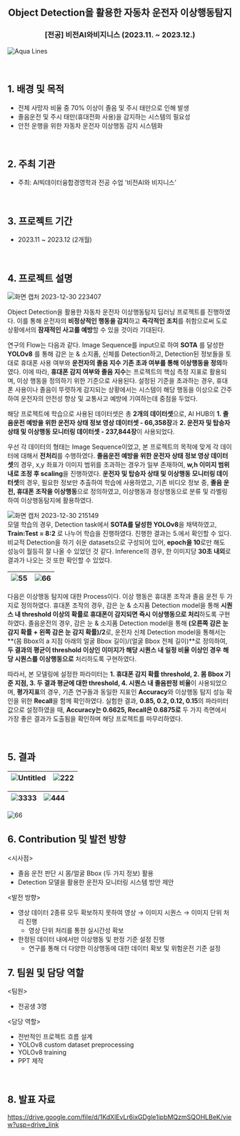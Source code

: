 <h2 align='center'> Object Detection을 활용한 자동차 운전자 이상행동탐지 
<h3 align="center"> [전공] 비전AI와비지니스 (2023.11. ~ 2023.12.) </h3>  

![Aqua Lines](https://raw.githubusercontent.com/andreasbm/readme/master/assets/lines/aqua.png)  

<br/>

## 1. 배경 및 목적

- 전체 사망자 비율 중 70% 이상이 졸음 및 주시 태만으로 인해 발생
- 졸음운전 및 주시 태만(휴대전화 사용)을 감지하는 시스템의 필요성
- 안전 운행을 위한 자동차 운전자 이상행동 감지 시스템화

<br/>

## 2. 주최 기관   

- 주최: AI빅데이터융합경영학과 전공 수업 ‘비전AI와 비지니스’  

<br/>

## 3. 프로젝트 기간   

- 2023.11 ~ 2023.12 (2개월)

<br/>

## 4. 프로젝트 설명    
![화면 캡처 2023-12-30 223407](https://github.com/Ji-eun-Kim/VisionAI_project/assets/124686375/5e8b15f5-206b-4cee-a61c-dd9725bf9751)  

Object Detection을 활용한 자동차 운전자 이상행동탐지 딥러닝 프로젝트를 진행하였다. 이를 통해 운전자의 **비정상적인 행동을 감지**하고 **즉각적인 조치**를 취함으로써 도로 상황에서의 **잠재적인 사고를 예방**할 수 있을 것이라 기대된다.    

연구의 Flow는 다음과 같다. Image Sequence를 input으로 하여 **SOTA** 를 달성한 **YOLOv8** 를 통해 감은 눈 & 소지품, 신체를 Detection하고, Detection된 정보들을 토대로 휴대폰 사용 여부와 **운전자의 졸음 지수 기존 초과 여부를 통해 이상행동을 정의**하였다. 이에 따라, **휴대폰 감지 여부와 졸음 지수**는 프로젝트의 핵심 측정 지표로 활용되며, 이상 행동을 정의하기 위한 기준으로 사용된다. 설정된 기준을 초과하는 경우, 휴대폰 사용이나 졸음이 뚜렷하게 감지되는 상황에서는 시스템이 해당 행동을 이상으로 간주하여 운전자의 안전성 향상 및 교통사고 예방에 기여하는데 중점을 두었다.    

해당 프로젝트에 학습으로 사용된 데이터셋은 총 **2개의 데이터셋**으로, AI HUB의 **1. 졸음운전 예방을 위한 운전자 상태 정보 영상 데이터셋 - 66,358장**과 **2. 운전자 및 탑승자 상태 및 이상행동 모니터링 데이터셋 - 237,844장**이 사용되었다.  

우선 각 데이터의 형태는 Image Sequence이었고, 본 프로젝트의 목적에 맞게 각 데이터에 대해서 **전처리**를 수행하였다. **졸음운전 예방을 위한 운전자 상태 정보 영상 데이터셋**의 경우, x,y 좌표가 이미지 범위를 초과하는 경우가 일부 존재하여, **w,h 이미지 범위 내로 조정 후 scaling**을 진행하였다. **운전자 및 탑승자 상태 및 이상행동 모니터링 데이터셋**의 경우, 필요한 정보만 추출하여 학습에 사용하였고, 기존 비디오 정보 중, **졸음 운전, 휴대폰 조작을 이상행동**으로 정의하였고, 이상행동과 정상행동으로 분류 및 라벨링하여 이상행동탐지에 활용하였다.  

![화면 캡처 2023-12-30 215149](https://github.com/Ji-eun-Kim/VisionAI_project/assets/124686375/0fa4128e-3f12-40a5-b0ef-493cdc49bb33)  
모델 학습의 경우, Detection task에서 **SOTA를 달성한 YOLOv8**을 채택하였고, **Train:Test = 8:2** 로 나누어 학습을 진행하였다. 진행한 결과는 5.에서 확인할 수 있다. 비교적 Detection을 하기 쉬운 datasets으로 구성되어 있어, **epoch을 10**로만 해도 성능이 월등히 잘 나올 수 있었던 것 같다. Inference의 경우, 한 이미지당 **30초 내외**로 결과가 나오는 것 또한 확인할 수 있었다.  

![55](https://github.com/Ji-eun-Kim/VisionAI_project/assets/124686375/c1936b40-cb0d-4f56-87fe-59937d2ed116)|![66](https://github.com/Ji-eun-Kim/VisionAI_project/assets/124686375/700cc1d5-d2e0-44d1-8f1c-c78d614027ac)
---|---|

다음은 이상행동 탐지에 대한 Process이다. 이상 행동은 휴대폰 조작과 졸음 운전 두 가지로 정의하였다. 휴대폰 조작의 경우, 감은 눈 & 소지품 Detection model을 통해 **시퀀스 내 threshold 이상의 확률로 휴대폰이 감지되면 즉시 이상행동으로 처리**하도록 구현하였다. 졸음운전의 경우, 감은 눈 & 소지품 Detection model을 통해 **(오른쪽 감은 눈 감지 확률 + 왼쪽 감은 눈 감지 확률)/2**로, 운전자 신체 Detection model을 통해서는 **(몸 Bbox의 a 지점 아래의 얼굴 Bbox 길이)/(얼굴 Bbox 전체 길이)**로 정의하여, **두 결과의 평균이 threshold 이상인 이미지가 해당 시퀀스 내 일정 비율 이상인 경우** **해당 시퀀스를 이상행동으로** 처리하도록 구현하였다.  

따라서, 본 모델링에 설정한 파라미터는 **1. 휴대폰 감지 확률 threshold, 2. 몸 Bbox 기준 지점, 3. 두 결과 평균에 대한 threshold, 4. 시퀀스 내 졸음판정 비율**이 사용되었으며, **평가지표**의 경우, 기존 연구들과 동일한 지표인 **Accuracy**와 이상행동 탐지 성능 확인을 위한 **Recall**을 함께 확인하였다. 실험한 결과, **0.85, 0.2, 0.12, 0.15**의 파라미터 값으로 설정하였을 때, **Accuracy는 0.6625, Recall은 0.6875로** 두 가지 측면에서 가장 좋은 결과가 도출됨을 확인하며 해당 프로젝트를 마무리하였다.  

<br/>

## 5. 결과  
![Untitled](https://github.com/Ji-eun-Kim/VisionAI_project/assets/124686375/c61dd550-80b9-4991-9cea-966e43ff5317)|![222](https://github.com/Ji-eun-Kim/VisionAI_project/assets/124686375/35efccc5-d388-4b15-bc58-873487d4c992)
---|---|

![3333](https://github.com/Ji-eun-Kim/VisionAI_project/assets/124686375/72dde112-4e84-4dc5-b0fc-4ff14821cbde) | ![444](https://github.com/Ji-eun-Kim/VisionAI_project/assets/124686375/1808cd96-b3db-4ca9-a36e-df983c6b4d19)
---|---|

![66](https://github.com/Ji-eun-Kim/VisionAI_project/assets/124686375/531eef24-33ad-4c22-a87b-2f2a8f96cfc2)


## 6. Contribution 및 발전 방향    

<시사점>   
- 졸음 운전 판단 시 몸/얼굴 Bbox (두 가지 정보) 활용    
- Detection 모델을 활용한 운전자 모니터링 시스템 방안 제안  

<발전 방향>     
- 영상 데이터 2종류 모두 확보하지 못하여 영상 → 이미지 시퀀스 → 이미지 단위 처리 진행  
    - 영상 단위 처리를 통한 실시간성 확보  
- 한정된 데이터 내에서만 이상행동 및 판정 기준 설정 진행  
    - 연구를 통해 더 다양한 이상행동에 대한 데이터 확보 및 위험운전 기준 설정  

## 7. 팀원 및 담당 역할    

<팀원>   
- 전공생 3명    

<담당 역할>    
- 전반적인 프로젝트 흐름 설계    
- YOLOv8 custom dataset preprocessing    
- YOLOv8 training      
- PPT 제작  
  
<br/>


## 8. 발표 자료

https://drive.google.com/file/d/1KdXlEvLr6ixGDgle1ipbMQzmSQOHLBeK/view?usp=drive_link
